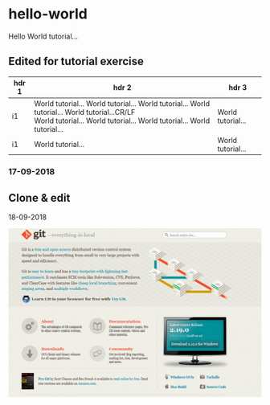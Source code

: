 # hello-world
Hello World tutorial...

## Edited for tutorial exercise
|hdr 1|hdr 2|hdr 3|
|-----|-----|-----|
|i1|World tutorial... World tutorial... World tutorial... World tutorial... World tutorial...CR/LF<br/> World tutorial... World tutorial... World tutorial... World tutorial...|World tutorial...|
|i1|World tutorial...|World tutorial...|

### 17-09-2018

## Clone & edit
18-09-2018

![git screenshot](images/git.png)
